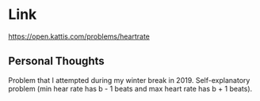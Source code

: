 # Link

https://open.kattis.com/problems/heartrate

## Personal Thoughts

Problem that I attempted during my winter break in 2019. Self-explanatory problem (min hear rate has b - 1 beats and max heart rate has b + 1 beats).

